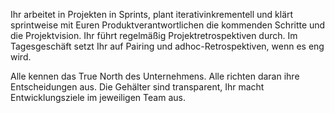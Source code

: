 Ihr arbeitet in Projekten in Sprints, plant iterativinkrementell und klärt sprintweise mit Euren Produktverantwortlichen die kommenden Schritte und die Projektvision. Ihr führt regelmäßig Projektretrospektiven durch.
Im Tagesgeschäft setzt Ihr auf Pairing und adhoc-Retrospektiven, wenn es eng wird. 

Alle kennen das True North des Unternehmens. Alle richten daran ihre Entscheidungen aus.
Die Gehälter sind transparent, Ihr macht Entwicklungsziele im jeweiligen Team aus.
